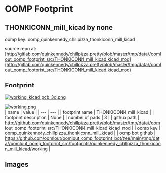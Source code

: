 # OOMP Footprint  
## THONKICONN_mill_kicad  by none  
  
oomp key: oomp_quinkennedy_chillpizza_thonkiconn_mill_kicad  
  
source repo at: [http://gitlab.com/quinkennedy/chillpizza.pretty/blob/master/tmp/data//oomlout_oomp_footprint_src/THONKICONN_mill_kicad.kicad_mod](http://gitlab.com/quinkennedy/chillpizza.pretty/blob/master/tmp/data//oomlout_oomp_footprint_src/THONKICONN_mill_kicad.kicad_mod)  
## Footprint  
  
[![working_kicad_pcb_3d.png](working_kicad_pcb_3d_600.png)](working_kicad_pcb_3d.png)  
  
[![working.png](working_600.png)](working.png)  
| name | value | 
| --- | --- | 
| footprint name | THONKICONN_mill_kicad | 
| footprint description | None | 
| number of pads | 3 | 
| github path | http://github.com/quinkennedy/chillpizza.pretty/blob/master/tmp/data//oomlout_oomp_footprint_src/THONKICONN_mill_kicad.kicad_mod | 
| oomp key | oomp_quinkennedy_chillpizza_thonkiconn_mill_kicad | 
| oomp bot github | https://github.com/oomlout/oomlout_oomp_footprint_bot/tree/main/tmp/data//oomlout_oomp_footprint_src/footprints/quinkennedy_chillpizza_thonkiconn_mill_kicad/working | 
## Images  
